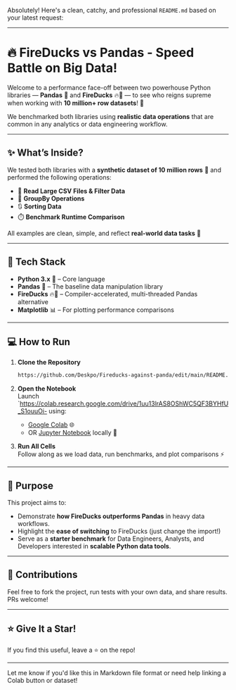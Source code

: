 Absolutely! Here's a clean, catchy, and professional `README.md` based on your latest request:

---

# 🔥 FireDucks vs Pandas - Speed Battle on Big Data!

Welcome to a performance face-off between two powerhouse Python libraries — **Pandas** 🐼 and **FireDucks** 🔥🦆 — to see who reigns supreme when working with **10 million+ row datasets**! 🚀

We benchmarked both libraries using **realistic data operations** that are common in any analytics or data engineering workflow.

---

## ✨ What’s Inside?

We tested both libraries with a **synthetic dataset of 10 million rows** 📄 and performed the following operations:

- 📂 **Read Large CSV Files & Filter Data**
- 🔁 **GroupBy Operations**
- 🔃 **Sorting Data**
- ⏱️ **Benchmark Runtime Comparison**

All examples are clean, simple, and reflect **real-world data tasks** 💼

---

## 🧰 Tech Stack

- **Python 3.x** 🐍 – Core language  
- **Pandas** 🐼 – The baseline data manipulation library  
- **FireDucks** 🔥🦆 – Compiler-accelerated, multi-threaded Pandas alternative  
- **Matplotlib** 📊 – For plotting performance comparisons  

---

## 💻 How to Run

1. **Clone the Repository**
   ```bash
   https://github.com/Deskpo/Fireducks-against-panda/edit/main/README.md
   ```

2. **Open the Notebook**  
   Launch `https://colab.research.google.com/drive/1uu13lrAS8OShWC5QF3BYHfU_S1ouuOi- using:

   - [Google Colab](https://colab.research.google.com/) 🌐  
   - OR [Jupyter Notebook](https://jupyter.org/) locally 📓

3. **Run All Cells**  
   Follow along as we load data, run benchmarks, and plot comparisons ⚡

---


## 🎯 Purpose

This project aims to:

- Demonstrate **how FireDucks outperforms Pandas** in heavy data workflows.
- Highlight the **ease of switching** to FireDucks (just change the import!)
- Serve as a **starter benchmark** for Data Engineers, Analysts, and Developers interested in **scalable Python data tools**.

---


## 🤝 Contributions

Feel free to fork the project, run tests with your own data, and share results. PRs welcome!

---

## ⭐ Give It a Star!

If you find this useful, leave a ⭐ on the repo!

---

Let me know if you'd like this in Markdown file format or need help linking a Colab button or dataset!
